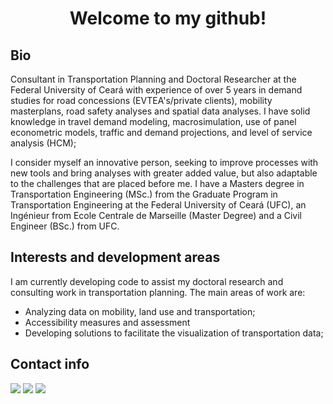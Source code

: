 <!---
matheusfsiqueira/matheusfsiqueira is a ✨ special ✨ repository because its `README.md` (this file) appears on your GitHub profile.
You can click the Preview link to take a look at your changes.
--->
<h1 align="center">Welcome to my github!</h1>

## Bio

Consultant in Transportation Planning and Doctoral Researcher at the Federal University of Ceará with experience of over 5 years in demand studies for road concessions (EVTEA's/private clients), mobility masterplans, road safety analyses and spatial data analyses. I have solid knowledge in travel demand modeling, macrosimulation, use of panel econometric models, traffic and demand projections, and level of service analysis (HCM); 

I consider myself an innovative person, seeking to improve processes with new tools and bring analyses with greater added value, but also adaptable to the challenges that are placed before me. I have a Masters degree in Transportation Engineering (MSc.) from the Graduate Program in Transportation Engineering at the Federal University of Ceará (UFC), an Ingénieur from Ecole Centrale de Marseille (Master Degree) and a Civil Engineer (BSc.) from UFC.

## Interests and development areas

I am currently developing code to assist my doctoral research and consulting work in transportation planning. The main areas of work are:
- Analyzing data on mobility, land use and transportation;
- Accessibility measures and assessment
- Developing solutions to facilitate the visualization of transportation data;

## Contact info

[<img src="https://www.iconsdb.com/icons/download/color/000000/website-design-32.png">](https://transportista.com.br)
[<img src="https://www.iconsdb.com/icons/download/color/000000/linkedin-4-32.png">](https://www.linkedin.com/in/matheusfontenelle/)
[<img src="https://www.iconsdb.com/icons/download/color/000000/graduation-cap-32.png">](https://scholar.google.com.br/citations?user=HnadC1IAAAAJ)
